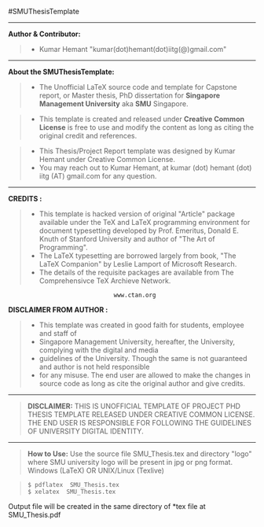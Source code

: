 #SMUThesisTemplate

----------------------------------------------------------------------------------------------
**Author & Contributor:** 
>- Kumar Hemant "kumar(dot)hemant(dot)iitg(@)gmail.com"

----------------------------------------------------------------------------

 **About the SMUThesisTemplate:**
> - The Unofficial LaTeX source code and template for Capstone report, or Master thesis, PhD dissertation for **Singapore Management University** aka **SMU** Singapore.

> - This template is created and released under **Creative Common License** is free to use and modify the content as long as citing the original credit and references.

> - This Thesis/Project Report template was designed by Kumar Hemant under Creative Common License.
> - You may reach out to Kumar Hemant, at kumar (dot) hemant (dot) iitg (AT) gmail.com for any question.

----------------------------------------------------------------------------------------------

**CREDITS :** 
> - This template is hacked version of original "Article" package available under the TeX and LaTeX programming environment for document typesetting developed by Prof. Emeritus, Donald E. Knuth of Stanford University and author of "The Art of Programming".
> - The LaTeX typesetting are borrowed largely from book, "The LaTeX Companion" by Leslie Lamport of Microsoft Research.
> - The details of the requisite packages are available from The Comprehensivce TeX Archieve Network.

                                  www.ctan.org

**DISCLAIMER FROM AUTHOR :**
>- This template was created in good faith for students, employee and staff of
>- Singapore Management University, hereafter, the University, complying with the digital and media
>- guidelines of the University. Though the same is not guaranteed and author is not held responsible
>- for any misuse. The end user are allowed to make the changes in source code as long as cite the original author and give credits.

----------------------------------------------------------------------------------------------

>**DISCLAIMER:** THIS IS UNOFFICIAL TEMPLATE OF PROJECT PHD THESIS TEMPLATE RELEASED UNDER CREATIVE COMMON LICENSE. THE END USER IS RESPONSIBLE FOR FOLLOWING THE GUIDELINES OF UNIVERSITY DIGITAL IDENTITY.

----------------------------------------------------------------------------------------------

>**How to Use:**
Use the source file SMU_Thesis.tex and directory "logo" where SMU university logo will be present in jpg or png format. Windows (LaTeX) OR UNIX/Linux (Texlive)

>     $ pdflatex  SMU_Thesis.tex
>     $ xelatex  SMU_Thesis.tex
Output file will be created in the same directory of *tex file at SMU_Thesis.pdf






